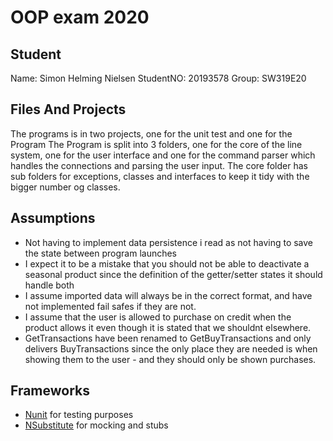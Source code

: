 # OOP exam 2020

## Student
Name: Simon Helming Nielsen
StudentNO: 20193578
Group: SW319E20

## Files And Projects
The programs is in two projects, one for the unit test and one for the Program
The  Program is split into 3 folders, one for the core of the line system, one for the user interface and one for the command parser which handles the connections and parsing the user input.
The core folder has sub folders for exceptions, classes and interfaces to keep it tidy with the bigger number og classes.

## Assumptions
- Not having to implement data persistence i read as not having to save the state between program launches
- I expect it to be a mistake that you should not be able to deactivate a seasonal product since the definition of the getter/setter states it should handle both
- I assume imported data will always be in the correct format, and have not implemented fail safes if they are not.
- I assume that the user is allowed to purchase on credit when the product allows it even though it is stated that we shouldnt elsewhere.
- GetTransactions have been renamed to GetBuyTransactions and only delivers BuyTransactions since the only place they are needed is when showing them to the user - and they should only be shown purchases.

## Frameworks
- [Nunit](https://nunit.org/) for testing purposes
- [NSubstitute](https://nsubstitute.github.io/) for mocking and stubs
